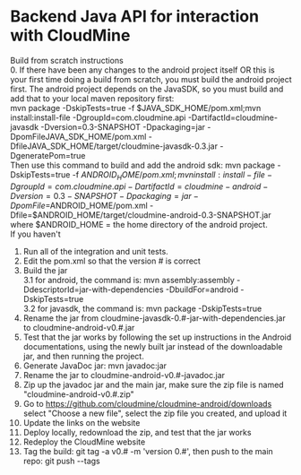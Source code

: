 
Backend Java API for interaction with CloudMine  
=================  
Build from scratch instructions  
0. If there have been any changes to the android project itself OR this is your first time doing a build from scratch, you must build the android project first. The android project depends on the JavaSDK, so you must build and add that to your local maven repository first:  
mvn package -DskipTests=true -f $JAVA_SDK_HOME/pom.xml;mvn install:install-file -DgroupId=com.cloudmine.api -DartifactId=cloudmine-javasdk -Dversion=0.3-SNAPSHOT -Dpackaging=jar -DpomFileJAVA_SDK_HOME/pom.xml -DfileJAVA_SDK_HOME/target/cloudmine-javasdk-0.3.jar -DgeneratePom=true  
Then use this command to build and add the android sdk:
mvn package -DskipTests=true -f $ANDROID_HOME/pom.xml;mvn install:install-file -DgroupId=com.cloudmine.api -DartifactId=cloudmine-android -Dversion=0.3-SNAPSHOT -Dpackaging=jar -DpomFile=$ANDROID_HOME/pom.xml -Dfile=$ANDROID_HOME/target/cloudmine-android-0.3-SNAPSHOT.jar  
where $ANDROID_HOME = the home directory of the android project.  
If you haven't  
1. Run all of the integration and unit tests.  
2. Edit the pom.xml so that the version # is correct  
3. Build the jar  
3.1 for android, the command is: mvn assembly:assembly -DdescriptorId=jar-with-dependencies -DbuildFor=android -DskipTests=true  
3.2 for javasdk, the command is: mvn package -DskipTests=true  
4. Rename the jar from cloudmine-javasdk-0.#-jar-with-dependencies.jar to cloudmine-android-v0.#.jar  
5. Test that the jar works by following the set up instructions in the Android documentations, using the newly built jar instead of the downloadable jar, and then running the project.  
6. Generate JavaDoc jar: mvn javadoc:jar   
7. Rename the jar to cloudmine-android-v0.#-javadoc.jar  
8. Zip up the javadoc jar and the main jar, make sure the zip file is named "cloudmine-android-v0.#.zip"  
9. Go to https://github.com/cloudmine/cloudmine-android/downloads select "Choose a new file", select the zip file you created, and upload it  
10. Update the links on the website  
11. Deploy locally, redownload the zip, and test that the jar works  
12. Redeploy the CloudMine website  
13. Tag the build: git tag -a v0.# -m 'version 0.#', then push to the main repo: git push --tags  